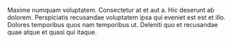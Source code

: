 Maxime numquam voluptatem. Consectetur at et aut a. Hic deserunt ab dolorem. Perspiciatis recusandae voluptatem ipsa qui eveniet est est et illo. Dolores temporibus quos nam temporibus ut. Deleniti quo et recusandae quae atque et quasi qui itaque.